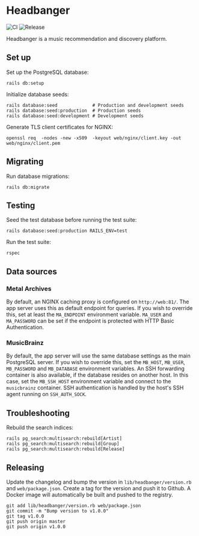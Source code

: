 # Headbanger

![CI](https://github.com/floriandejonckheere/headbanger/workflows/CI/badge.svg)
![Release](https://github.com/floriandejonckheere/headbanger/workflows/Create%20release/badge.svg)

Headbanger is a music recommendation and discovery platform.

## Set up

Set up the PostgreSQL database:

```
rails db:setup
```

Initialize database seeds:

```
rails database:seed             # Production and development seeds
rails database:seed:production  # Production seeds
rails database:seed:development # Development seeds
```

Generate TLS client certificates for NGINX:

```
openssl req  -nodes -new -x509  -keyout web/nginx/client.key -out web/nginx/client.pem
```

## Migrating

Run database migrations:

```
rails db:migrate
```

## Testing

Seed the test database before running the test suite:

```
rails database:seed:production RAILS_ENV=test
```

Run the test suite:

```
rspec
```

## Data sources

### Metal Archives

By default, an NGINX caching proxy is configured on `http://web:81/`.
The app server uses this as default endpoint for queries.
If you wish to override this, set at least the `MA_ENDPOINT` environment variable.
`MA_USER` and `MA_PASSWORD` can be set if the endpoint is protected with HTTP Basic Authentication.

### MusicBrainz

By default, the app server will use the same database settings as the main PostgreSQL server.
If you wish to override this, set the `MB_HOST`, `MB_USER`, `MB_PASSWORD` and `MB_DATABASE` environment variables.
An SSH forwarding container is also available, if the database resides on another host.
In this case, set the `MB_SSH_HOST` environment variable and connect to the `musicbrainz` container.
SSH authentication is handled by the host's SSH agent running on `SSH_AUTH_SOCK`.


## Troubleshooting

Rebuild the search indices:

```
rails pg_search:multisearch:rebuild[Artist]
rails pg_search:multisearch:rebuild[Group]
rails pg_search:multisearch:rebuild[Release]
```

## Releasing

Update the changelog and bump the version in `lib/headbanger/version.rb` and `web/package.json`.
Create a tag for the version and push it to Github.
A Docker image will automatically be built and pushed to the registry.

```
git add lib/headbanger/version.rb web/package.json
git commit -m "Bump version to v1.0.0"
git tag v1.0.0
git push origin master
git push origin v1.0.0
```

